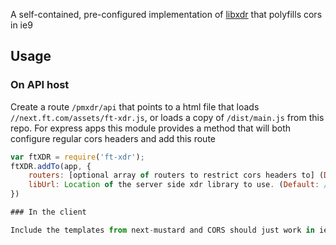 A self-contained, pre-configured implementation of [libxdr](https://github.com/eligrey/libxdr) that polyfills cors in ie9

## Usage

### On API host

Create a route `/pmxdr/api` that points to a html file that loads `//next.ft.com/assets/ft-xdr.js`, or loads a copy of `/dist/main.js` from this repo. For express apps this module provides a method that will both configure regular cors headers and add this route

```js
var ftXDR = require('ft-xdr');
ftXDR.addTo(app, {
    routers: [optional array of routers to restrict cors headers to] (Default: app),
    libUrl: Location of the server side xdr library to use. (Default: //next.ft.com/assets/ft-xdr/host.js - if you're not using this module on a next FT site please don't use this default)
})

### In the client

Include the templates from next-mustard and CORS should just work in ie9.

